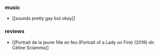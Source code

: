 ### music
- [[sounds pretty gay but okay]]
### reviews
- [[Portrait de la jeune fille en feu (Portrait of a Lady on Fire) (2019) dir. Céline Sciamma]]